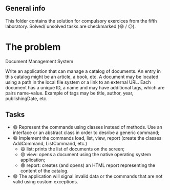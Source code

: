 ## General info
This folder contains the solution for compulsory exercices from the fifth laboratory. Solved/ unsolved tasks are checkmarked (:smile: / :confused:).

# The problem

Document Management System

Write an application that can manage a catalog of documents. An entry in this catalog might be an article, a book, etc.
A document may be located using a path in the local file system or a link to an external URL. Each document has a unique ID, a name and may have additional tags, which are pairs name-value. Example of tags may be title, author, year, publishingDate, etc.

## Tasks
  * :smile: Represent the commands using classes instead of methods. Use an interface or an abstract class in order to desribe a generic command;
  * :smile: Implement the commands load, list, view, report (create the classes AddCommand, ListCommand, etc.)
    * :smile: list: prints the list of documents on the screen;
    * :smile: view: opens a document using the native operating system application;
    * :smile: report: creates (and opens) an HTML report representing the content of the catalog.
  * :smile: The application will signal invalid data or the commands that are not valid using custom exceptions.
